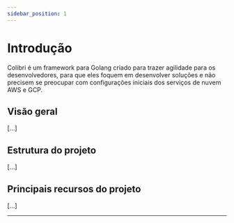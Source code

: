 ```yaml
---
sidebar_position: 1
---
```


# Introdução

Colibri é um framework para Golang criado para trazer agilidade para os desenvolvedores, para que eles foquem em desenvolver soluções e não precisem se preocupar com configurações iniciais dos serviços de nuvem AWS e GCP.

## Visão geral

[...]

## Estrutura do projeto

[...]

## Principais recursos do projeto

[...]

___
